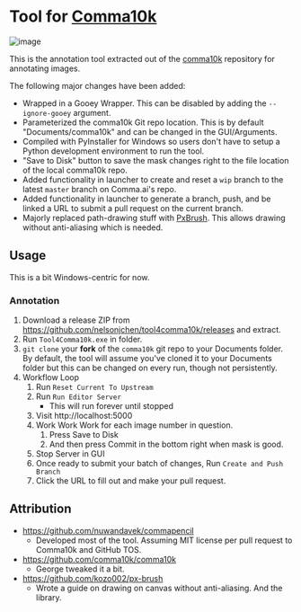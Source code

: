 # Tool for [Comma10k][comma10k]

![image](https://user-images.githubusercontent.com/5363/76159582-14b71780-60d7-11ea-86de-9c72bcc5951e.png)

This is the annotation tool extracted out of the [comma10k][comma10k] repository for annotating images.

The following major changes have been added:

* Wrapped in a Gooey Wrapper. This can be disabled by adding the `--ignore-gooey` argument.
* Parameterized the comma10k Git repo location. This is by default "Documents/comma10k" 
  and can be changed in the GUI/Arguments.
* Compiled with PyInstaller for Windows so users don't have to setup a Python development 
  environment to run the tool.
* "Save to Disk" button to save the mask changes right to the file location of the local comma10k repo.
* Added functionality in launcher to create and reset a `wip` branch to the latest `master` branch on Comma.ai's repo.
* Added functionality in launcher to generate a branch, push, and be linked a URL to submit a pull request on the current branch.
* Majorly replaced path-drawing stuff with [PxBrush][pxbrush]. 
  This allows drawing without anti-aliasing which is needed.

## Usage

This is a bit Windows-centric for now.

### Annotation

1. Download a release ZIP from https://github.com/nelsonjchen/tool4comma10k/releases and extract.
2. Run `Tool4Comma10k.exe` in folder.
3. `git clone` your **fork** of the `comma10k` git repo to your Documents folder. 
    By default, the tool will assume you've cloned it to
    your Documents folder but this can be changed on every run, though not persistently.     
5. Workflow Loop
    1. Run `Reset Current To Upstream`
    2. Run `Run Editor Server`
        * This will run forever until stopped
    3. Visit http://localhost:5000     
    4. Work Work Work for each image number in question.    
        1. Press Save to Disk
        1. And then press Commit in the bottom right when mask is good.
    5. Stop Server in GUI
    6. Once ready to submit your batch of changes, Run `Create and Push Branch`
    7. Click the URL to fill out and make your pull request.

## Attribution

* https://github.com/nuwandavek/commapencil
    * Developed most of the tool. Assuming MIT license per pull request to Comma10k and GitHub TOS. 
* https://github.com/comma10k/comma10k
    * George tweaked it a bit.
* https://github.com/kozo002/px-brush
    * Wrote a guide on drawing on canvas without anti-aliasing. And the library. 

[comma10k]: https://github.com/commaai/comma10k
[pxbrush]: https://github.com/kozo002/px-brush
